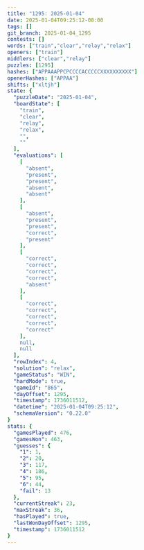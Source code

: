```yaml
---
title: "1295: 2025-01-04"
date: 2025-01-04T09:25:12-08:00
tags: []
git_branch: 2025-01-04_1295
contests: []
words: ["train","clear","relay","relax"]
openers: ["train"]
middlers: ["clear","relay"]
puzzles: [1295]
hashes: ["APPAAAPPCPCCCCACCCCCXXXXXXXXXX"]
openerHashes: ["APPAA"]
shifts: ["xltjh"]
state: {
  "puzzleDate": "2025-01-04",
  "boardState": [
    "train",
    "clear",
    "relay",
    "relax",
    "",
    ""
  ],
  "evaluations": [
    [
      "absent",
      "present",
      "present",
      "absent",
      "absent"
    ],
    [
      "absent",
      "present",
      "present",
      "correct",
      "present"
    ],
    [
      "correct",
      "correct",
      "correct",
      "correct",
      "absent"
    ],
    [
      "correct",
      "correct",
      "correct",
      "correct",
      "correct"
    ],
    null,
    null
  ],
  "rowIndex": 4,
  "solution": "relax",
  "gameStatus": "WIN",
  "hardMode": true,
  "gameId": "865",
  "dayOffset": 1295,
  "timestamp": 1736011512,
  "datetime": "2025-01-04T09:25:12",
  "schemaVersion": "0.22.0"
}
stats: {
  "gamesPlayed": 476,
  "gamesWon": 463,
  "guesses": {
    "1": 1,
    "2": 20,
    "3": 117,
    "4": 186,
    "5": 95,
    "6": 44,
    "fail": 13
  },
  "currentStreak": 23,
  "maxStreak": 36,
  "hasPlayed": true,
  "lastWonDayOffset": 1295,
  "timestamp": 1736011512
}
---
```

<!-- more -->
